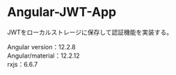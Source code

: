 # Angular-JWT-App

JWTをローカルストレージに保存して認証機能を実装する。

Angular version：12.2.8<br>
Angular/material：12.2.12<br>
rxjs：6.6.7 


